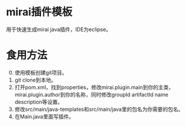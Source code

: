 # mirai插件模板
用于快速生成mirai java插件，IDE为eclipse。  
# 食用方法
0. 使用模板创建git项目。  
1. git clone到本地。  
2. 打开pom.xml，找到properties，修改mirai.plugin.main到你的主类，mirai.plugin.author到你的名称，同时修改groupId artifactId name description等设置。  
3. 修改src/main/java-templates和src/main/java里的包名为你需要的包名。  
4. 在Main.java里面写插件。  
